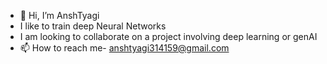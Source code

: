 - 👋 Hi, I’m AnshTyagi
-  I like to train deep Neural Networks 
-  I am looking to collaborate on a project involving deep learning or genAI
- 📫 How to reach me- anshtyagi314159@gmail.com 



<!---
Anshtyagi1729/Anshtyagi1729 is a ✨ special ✨ repository because its `README.md` (this file) appears on your GitHub profile.
You can click the Preview link to take a look at your changes.
--->
